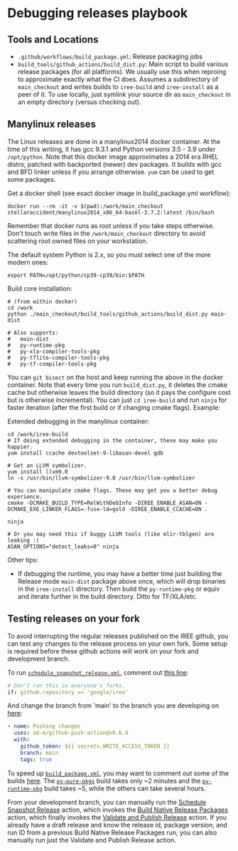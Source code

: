 # Debugging releases playbook

## Tools and Locations

* `.github/workflows/build_package.yml`: Release packaging jobs
* `build_tools/github_actions/build_dist.py`: Main script to build various
  release packages (for all platforms). We usually use this when reproing to
  approximate exactly what the CI does. Assumes a subdirectory of `main_checkout`
  and writes builds to `iree-build` and `iree-install` as a peer of it. To use
  locally, just symlink your source dir as `main_checkout` in an empty
  directory (versus checking out).

## Manylinux releases

The Linux releases are done in a manylinux2014 docker container. At the time of
this writing, it has gcc 9.3.1 and Python versions 3.5 - 3.9 under `/opt/python`.
Note that this docker image approximates a 2014 era RHEL distro, patched with
backported (newer) dev packages. It builds with gcc and BFD linker unless if
you arrange otherwise. `yum` can be used to get some packages.

Get a docker shell (see exact docker image in build_package.yml workflow):

```shell
docker run --rm -it -v $(pwd):/work/main_checkout stellaraccident/manylinux2014_x86_64-bazel-3.7.2:latest /bin/bash
```

Remember that docker runs as root unless if you take steps otherwise. Don't
touch write files in the `/work/main_checkout` directory to avoid scattering
root owned files on your workstation.

The default system Python is 2.x, so you must select one of the more modern
ones:

```shell
export PATH=/opt/python/cp39-cp39/bin:$PATH
```


Build core installation:

```shell
# (from within docker)
cd /work
python ./main_checkout/build_tools/github_actions/build_dist.py main-dist

# Also supports:
#   main-dist
#   py-runtime-pkg
#   py-xla-compiler-tools-pkg
#   py-tflite-compiler-tools-pkg
#   py-tf-compiler-tools-pkg
```

You can `git bisect` on the host and keep running the above in the docker
container. Note that every time you run `build_dist.py`, it deletes the cmake
cache but otherwise leaves the build directory (so it pays the configure cost
but is otherwise incremental). You can just `cd iree-build` and run `ninja`
for faster iteration (after the first build or if changing cmake flags).
Example:

Extended debugging in the manylinux container:

```shell
cd /work/iree-build
# If doing extended debugging in the container, these may make you happier.
yum install ccache devtoolset-9-libasan-devel gdb

# Get an LLVM symbolizer.
yum install llvm9.0
ln -s /usr/bin/llvm-symbolizer-9.0 /usr/bin/llvm-symbolizer

# You can manipulate cmake flags. These may get you a better debug experience.
cmake -DCMAKE_BUILD_TYPE=RelWithDebInfo -DIREE_ENABLE_ASAN=ON -DCMAKE_EXE_LINKER_FLAGS=-fuse-ld=gold -DIREE_ENABLE_CCACHE=ON .

ninja

# Or you may need this if buggy LLVM tools (like mlir-tblgen) are leaking :(
ASAN_OPTIONS="detect_leaks=0" ninja
```

Other tips:

* If debugging the runtime, you may have a better time just building the
  Release mode `main-dist` package above once, which will drop binaries in the
  `iree-install` directory. Then build the `py-runtime-pkg` or equiv and
  iterate further in the build directory. Ditto for TF/XLA/etc.

## Testing releases on your fork

To avoid interrupting the regular releases published on the IREE github, you
can test any changes to the release process on your own fork.  Some setup is
required before these github actions will work on your fork and development
branch.

To run
[`schedule_snapshot_release.yml`](https://github.com/google/iree/blob/main/.github/workflows/schedule_snapshot_release.yml),
comment out
[this line](https://github.com/google/iree/blob/main/.github/workflows/schedule_snapshot_release.yml#L14):
```yaml
# Don't run this in everyone's forks.
if: github.repository == 'google/iree'
```

And change the branch from 'main' to the branch you are developing on
[here](https://github.com/google/iree/blob/main/.github/workflows/schedule_snapshot_release.yml#L37):
```yaml
- name: Pushing changes
  uses: ad-m/github-push-action@v0.6.0
  with:
    github_token: ${{ secrets.WRITE_ACCESS_TOKEN }}
    branch: main
    tags: true
```

To speed up
[`build_package.yml`](https://github.com/google/iree/blob/main/.github/workflows/build_package.yml),
you may want to comment out some of the builds
[here](https://github.com/google/iree/blob/main/.github/workflows/build_package.yml#L34-L87).
The
[`py-pure-pkgs`](https://github.com/google/iree/blob/main/.github/workflows/build_package.yml#L52)
build takes only ~2 minutes and the
[`py-runtime-pkg`](https://github.com/google/iree/blob/main/.github/workflows/build_package.yml#L39)
build takes ~5, while the others can take several hours.

From your development branch, you can manually run the
[Schedule Snapshot Release](https://github.com/google/iree/actions/workflows/schedule_snapshot_release.yml)
action, which invokes the
[Build Native Release Packages](https://github.com/google/iree/actions/workflows/build_package.yml)
action, which finally invokes the
[Validate and Publish Release](https://github.com/google/iree/actions/workflows/validate_and_publish_release.yml)
action.  If you already have a draft release and know the release id, package
version, and run ID from a previous Build Native Release Packages run, you can
also manually run just the Validate and Publish Release action.
